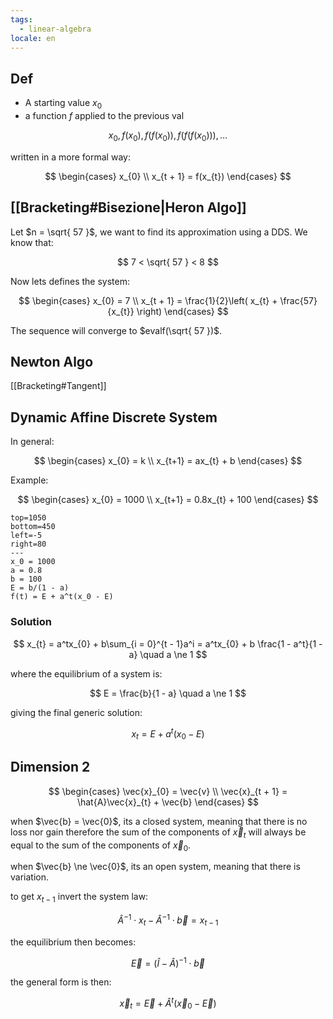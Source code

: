 ```yaml
---
tags:
  - linear-algebra
locale: en
---
```


## Def

- A starting value $x_0$
- a function $f$ applied to the previous val

$$
x_{0}, f(x_{0}), f(f(x_{0})), f(f(f(x_{0}))), \dots
$$

written in a more formal way:

$$
\begin{cases}
x_{0} \\
x_{t + 1} = f(x_{t})
\end{cases}
$$

## [[Bracketing#Bisezione|Heron Algo]]

Let $n = \sqrt{ 57 }$, we want to find its approximation using a DDS. We know that:

$$
7 < \sqrt{ 57 } < 8
$$

Now lets defines the system:

$$
\begin{cases}
x_{0} = 7 \\
x_{t + 1} = \frac{1}{2}\left( x_{t} + \frac{57}{x_{t}} \right)
\end{cases}
$$

The sequence will converge to $evalf(\sqrt{ 57 })$.

## Newton Algo

[[Bracketing#Tangent]]

## Dynamic Affine Discrete System

In general:

$$
\begin{cases}
x_{0} = k \\
x_{t+1} = ax_{t} + b
\end{cases}
$$

Example:

$$
\begin{cases}
x_{0} = 1000 \\
x_{t+1} = 0.8x_{t} + 100
\end{cases}
$$

```desmos-graph
top=1050
bottom=450
left=-5
right=80
---
x_0 = 1000
a = 0.8
b = 100
E = b/(1 - a)
f(t) = E + a^t(x_0 - E)
```

### Solution

$$
x_{t} = a^tx_{0} + b\sum_{i = 0}^{t - 1}a^i = a^tx_{0} + b \frac{1 - a^t}{1 - a} \quad a \ne 1
$$

where the equilibrium of a system is:

$$
E = \frac{b}{1 - a} \quad a \ne 1
$$

giving the final generic solution:

$$
x_{t} = E + a^t(x_{0} - E)
$$

## Dimension 2

$$
\begin{cases}
\vec{x}_{0} = \vec{v} \\
\vec{x}_{t + 1} = \hat{A}\vec{x}_{t} + \vec{b}
\end{cases}
$$

when $\vec{b} = \vec{0}$, its a closed system, meaning that there is no loss nor gain therefore the sum of the components of $\vec{x}_{t}$ will always be equal to the sum of the components of $\vec{x}_{0}$.

when $\vec{b} \ne \vec{0}$, its an open system, meaning that there is variation.

to get $x_{t - 1}$ invert the system law:

$$
\hat{A}^{-1} \cdot x_{t} - \hat{A}^{-1} \cdot \vec{b} = x_{t - 1}
$$

the equilibrium then becomes:

$$
\vec{E} = (\hat{I} - \hat{A})^{-1} \cdot \vec{b}
$$

the general form is then:

$$
\vec{x}_{t} = \vec{E} + \hat{A}^t(\vec{x}_{0} - \vec{E})
$$
